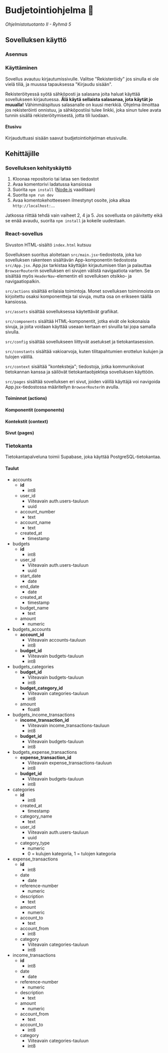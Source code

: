 # Budjetointiohjelma 💸

*Ohjelmistotuotanto II - Ryhmä 5*

## Sovelluksen käyttö

### Asennus



### Käyttäminen

Sovellus avautuu kirjautumissivulle. Valitse "Rekisteröidy" jos sinulla ei ole vielä tiliä, ja muussa tapauksessa "Kirjaudu sisään".

Rekisteröityessä syötä sähköposti ja salasana joita haluat käyttää sovellukseen kirjautuessa. **Älä käytä sellaista salasanaa, jota käytät jo muualla!** Vähimmäispituus salasanalle on kuusi merkkiä. Ohjelma ilmoittaa jos rekisteröinti onnistuu, ja sähköpostiisi tulee linkki, joka sinun tulee avata tunnin sisällä rekisteröitymisestä, jotta tili luodaan.

#### Etusivu

Kirjauduttuasi sisään saavut budjetointiohjelman etusivulle.



## Kehittäjille

### Sovelluksen kehityskäyttö

1. Kloonaa repositorio tai lataa sen tiedostot
2. Avaa komentorivi ladatussa kansiossa
3. Suorita ```npm install``` ([Node.js](https://nodejs.org/en) vaaditaan)
4. Suorita ```npm run dev```
5. Avaa komentokehotteeseen ilmestynyt osoite, joka alkaa ```http://localhost:```...

Jatkossa riittää tehdä vain vaiheet 2, 4 ja 5. Jos sovellusta on päivitetty eikä se enää avaudu, suorita ```npm install``` ja kokeile uudestaan.

### React-sovellus

Sivuston HTML-sisältö ```index.html``` kutsuu 

Sovelluksen suoritus aloitetaan ```src/main.jsx```-tiedostosta, joka luo sovelluksen rakenteen sisältävän App-komponentin tiedostosta ```src/App.jsx```. App.jsx tarkistaa käyttäjän kirjautumisen tilan ja palauttaa ```BrowserRouter```in sovelluksen eri sivujen välistä navigaatiota varten. Se sisältää myös ```HeaderNav```-elementin eli sovelluksen otsikko- ja navigaatiopalkin.

```src/actions``` sisältää erilaisia toimintoja. Monet sovelluksen toiminnoista on kirjoitettu osaksi komponentteja tai sivuja, mutta osa on erikseen täällä kansiossa.

```src/assets``` sisältää sovelluksessa käytettävät grafiikat.

```src/components``` sisältää HTML-komponentit, jotka eivät ole kokonaisia sivuja, ja joita voidaan käyttää useaan kertaan eri sivuilla tai jopa samalla sivulla.

```src/config``` sisältää sovellukseen liittyvät asetukset ja tietokantasession.

```src/constants``` sisältää vakioarvoja, kuten tilitapahtumien erottelun kulujen ja tulojen välillä.

```src/context``` sisältää "konteksteja"; tiedostoja, jotka kommunikoivat tietokannan kanssa ja säilövät tietokantaobjekteja sovelluksen käyttöön.

```src/pages``` sisältää sovelluksen eri sivut, joiden välillä käyttäjä voi navigoida App.jsx-tiedostossa määritellyn ```BrowserRouter```in avulla.

#### Toiminnot (actions)



#### Komponentit (components)



#### Kontekstit (context)



#### Sivut (pages)



### Tietokanta

Tietokantapalveluna toimii Supabase, joka käyttää PostgreSQL-tietokantaa.

#### Taulut

- accounts
  - **id**
    - int8
  - user_id
    - Viiteavain auth.users-tauluun
    - uuid
  - account_number
    - text
  - account_name
    - text
  - created_at
    - timestamp
- budgets
  - **id**
    - int8
  - user_id
    - Viiteavain auth.users-tauluun
    - uuid
  - start_date
    - date
  - end_date
    - date
  - created_at
    - timestamp
  - budget_name
    - text
  - amount
    - numeric
- budgets_accounts
  - **account_id**
    - Viiteavain accounts-tauluun
    - int8
  - **budget_id**
    - Viiteavain budgets-tauluun
    - int8
- budgets_categories
  - **budget_id**
    - Viiteavain budgets-tauluun
    - int8
  - **budget_category_id**
    - Viiteavain categories-tauluun
    - int8
  - amount
    - float8
- budgets_income_transactions
  - **income_transaction_id**
    - Viiteavain income_transactions-tauluun
    - int8
  - **budget_id**
    - Viiteavain budgets-tauluun
    - int8
- budgets_expense_transactions
  - **expense_transaction_id**
    - Viiteavain expense_transactions-tauluun
    - int8
  - **budget_id**
    - Viiteavain budgets-tauluun
    - int8
- categories
  - **id**
    - int8
  - created_at
    - timestamp
  - category_name
    - text
  - user_id
    - Viiteavain auth.users-tauluun
    - uuid
  - category_type
    - numeric
    - 0 = kulujen kategoria, 1 = tulojen kategoria
- expense_transactions
  - **id**
    - int8
  - date
    - date
  - reference-number
    - numeric
  - description
    - text
  - amount
    - numeric
  - account_to
    - text
  - account_from
    - int8
  - category
    - Viiteavain categories-tauluun
    - int8
- income_transactions
  - **id**
    - int8
  - date
    - date
  - reference-number
    - numeric
  - description
    - text
  - amount
    - numeric
  - account_from
    - text
  - account_to
    - int8
  - category
    - Viiteavain categories-tauluun
    - int8
